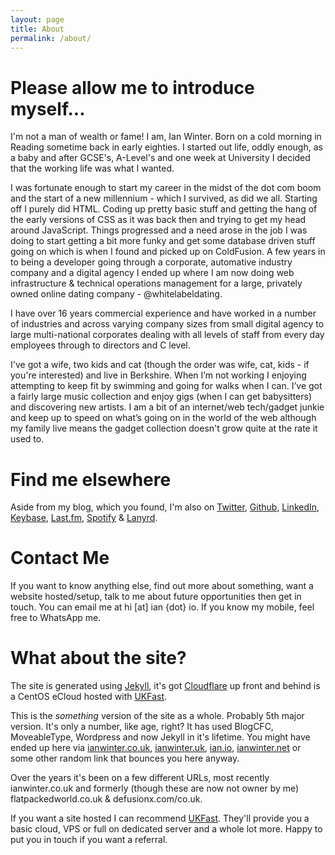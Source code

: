 ```yaml
---
layout: page
title: About
permalink: /about/
---
```


# Please allow me to introduce myself...

I'm not a man of wealth or fame! I am, Ian Winter. Born on a cold morning in Reading sometime back in early eighties. I started out life, oddly enough, as a baby and after GCSE's, A-Level's and one week at University I decided that the working life was what I wanted.

I was fortunate enough to start my career in the midst of the dot com boom and the start of a new millennium - which I survived, as did we all. Starting off I purely did HTML. Coding up pretty basic stuff and getting the hang of the early versions of CSS as it was back then and trying to get my head around JavaScript. Things progressed and a need arose in the job I was doing to start getting a bit more funky and get some database driven stuff going on which is when I found and picked up on ColdFusion. A few years in to being a developer going through a corporate, automative industry company and a digital agency I ended up where I am now doing web infrastructure &amp; technical operations management for a large, privately owned online dating company - @whitelabeldating.

I have over 16 years commercial experience and have worked in a number of industries and across varying company sizes from small digital agency to large multi-national corporates dealing with all levels of staff from every day employees through to directors and C level.

I've got a wife, two kids and cat (though the order was wife, cat, kids - if you're interested) and live in Berkshire. When I’m not working I enjoying attempting to keep fit by swimming and going for walks when I can. I’ve got a fairly large music collection and enjoy gigs (when I can get babysitters) and discovering new artists. I am a bit of an internet/web tech/gadget junkie and keep up to speed on what’s going on in the world of the web although my family live means the gadget collection doesn't grow quite at the rate it used to.

# Find me elsewhere

Aside from my blog, which you found, I'm also on
  [Twitter](https://twitter.com/ian_winter),
  [Github](https://github.com/ianwinter),
  [LinkedIn](https://www.linkedin.com/in/ianwinter),
  [Keybase](https://keybase.io/ian_winter),
  [Last.fm](http://www.last.fm/user/fpw),
  [Spotify](https://play.spotify.com/user/ianwinter) &amp;
  [Lanyrd](http://lanyrd.com/profile/ian_winter/).

# Contact Me
<span id="contact"> </span>

If you want to know anything else, find out more about something, want a website hosted/setup, talk to me about future opportunities then get in touch. You can email me at hi [at] ian {dot} io. If you know my mobile, feel free to WhatsApp me.

# What about the site?

The site is generated using [Jekyll](http://jekyllrb.com), it's got [Cloudflare](https://www.cloudflare.com) up front and behind is a CentOS eCloud hosted with [UKFast](https://www.ukfast.co.uk).

This is the _something_ version of the site as a whole. Probably 5th major version. It's only a number, like age, right? It has used BlogCFC, MoveableType, Wordpress and now Jekyll in it's lifetime. You might have ended up here via [ianwinter.co.uk](https://ianwinter.co.uk), [ianwinter.uk](https://ianwinter.uk), [ian.io](https://ian.io), [ianwinter.net](https://ianwinter.net) or some other random link that bounces you here anyway.

Over the years it's been on a few different URLs, most recently ianwinter.co.uk and formerly (though these are now not owner by me) flatpackedworld.co.uk &amp; defusionx.com/co.uk.

If you want a site hosted I can recommend [UKFast](https://www.ukfast.co.uk). They'll provide you a basic cloud, VPS or full on dedicated server and a whole lot more. Happy to put you in touch if you want a referral.

<script id="ukfast_partner_logo" type="text/javascript">
(function() {
	function ukfast_cnh_build_link(){
		var l = document.createElement('a');
		l.setAttribute('href', 'https://my.ukfast.co.uk/partner-programme/validate.php?key=l39w1yomax3&domain='+document.domain);
		l.setAttribute('title', 'Partner Programme with UKFast');
		var i = document.createElement('img');
		i.setAttribute('src', 'https://my.ukfast.co.uk/images/logos/ukfast/ukfast_partner/60x25.jpg');
		i.setAttribute('alt', 'UKFast Partner Logo');
		l.appendChild(i);

		var x = document.getElementById('ukfast_partner_logo');
		x.parentNode.insertBefore(l, x);
	}
	if (window.attachEvent) { window.attachEvent('onload', ukfast_cnh_build_link); } else { window.addEventListener('load', ukfast_cnh_build_link, false); }
})();
</script>
